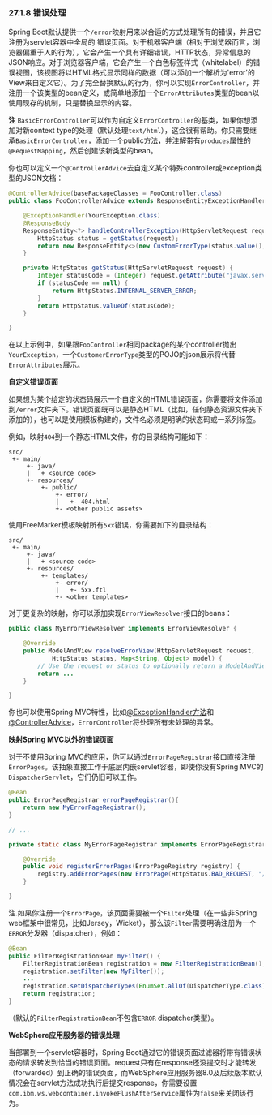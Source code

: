 ### 27.1.8 错误处理

Spring Boot默认提供一个`/error`映射用来以合适的方式处理所有的错误，并且它注册为servlet容器中全局的
错误页面。对于机器客户端（相对于浏览器而言，浏览器偏重于人的行为），它会产生一个具有详细错误，HTTP状态，异常信息的JSON响应。对于浏览器客户端，它会产生一个白色标签样式（whitelabel）的错误视图，该视图将以HTML格式显示同样的数据（可以添加一个解析为'error'的View来自定义它）。为了完全替换默认的行为，你可以实现`ErrorController`，并注册一个该类型的bean定义，或简单地添加一个`ErrorAttributes`类型的bean以使用现存的机制，只是替换显示的内容。

**注** `BasicErrorController`可以作为自定义`ErrorController`的基类，如果你想添加对新context type的处理（默认处理`text/html`），这会很有帮助。你只需要继承`BasicErrorController`，添加一个public方法，并注解带有`produces`属性的`@RequestMapping`，然后创建该新类型的bean。

你也可以定义一个`@ControllerAdvice`去自定义某个特殊controller或exception类型的JSON文档：
```java
@ControllerAdvice(basePackageClasses = FooController.class)
public class FooControllerAdvice extends ResponseEntityExceptionHandler {

    @ExceptionHandler(YourException.class)
    @ResponseBody
    ResponseEntity<?> handleControllerException(HttpServletRequest request, Throwable ex) {
        HttpStatus status = getStatus(request);
        return new ResponseEntity<>(new CustomErrorType(status.value(), ex.getMessage()), status);
    }

    private HttpStatus getStatus(HttpServletRequest request) {
        Integer statusCode = (Integer) request.getAttribute("javax.servlet.error.status_code");
        if (statusCode == null) {
            return HttpStatus.INTERNAL_SERVER_ERROR;
        }
        return HttpStatus.valueOf(statusCode);
    }

}
```
在以上示例中，如果跟`FooController`相同package的某个controller抛出`YourException`，一个`CustomerErrorType`类型的POJO的json展示将代替`ErrorAttributes`展示。

**自定义错误页面**

如果想为某个给定的状态码展示一个自定义的HTML错误页面，你需要将文件添加到`/error`文件夹下。错误页面既可以是静态HTML（比如，任何静态资源文件夹下添加的），也可以是使用模板构建的，文件名必须是明确的状态码或一系列标签。

例如，映射`404`到一个静态HTML文件，你的目录结构可能如下：
```properties
src/
 +- main/
     +- java/
     |   + <source code>
     +- resources/
         +- public/
             +- error/
             |   +- 404.html
             +- <other public assets>
```
使用FreeMarker模板映射所有`5xx`错误，你需要如下的目录结构：
```properties
src/
 +- main/
     +- java/
     |   + <source code>
     +- resources/
         +- templates/
             +- error/
             |   +- 5xx.ftl
             +- <other templates>
```
对于更复杂的映射，你可以添加实现`ErrorViewResolver`接口的beans：
```java
public class MyErrorViewResolver implements ErrorViewResolver {

    @Override
    public ModelAndView resolveErrorView(HttpServletRequest request,
            HttpStatus status, Map<String, Object> model) {
        // Use the request or status to optionally return a ModelAndView
        return ...
    }

}
```
你也可以使用Spring MVC特性，比如[@ExceptionHandler方法](http://docs.spring.io/spring/docs/4.3.3.RELEASE/spring-framework-reference/htmlsingle/#mvc-exceptionhandlers)和[@ControllerAdvice](http://docs.spring.io/spring/docs/4.3.3.RELEASE/spring-framework-reference/htmlsingle/#mvc-ann-controller-advice)，`ErrorController`将处理所有未处理的异常。

**映射Spring MVC以外的错误页面**

对于不使用Spring MVC的应用，你可以通过`ErrorPageRegistrar`接口直接注册`ErrorPages`。该抽象直接工作于底层内嵌servlet容器，即使你没有Spring MVC的`DispatcherServlet`，它们仍旧可以工作。
```java
@Bean
public ErrorPageRegistrar errorPageRegistrar(){
    return new MyErrorPageRegistrar();
}

// ...

private static class MyErrorPageRegistrar implements ErrorPageRegistrar {

    @Override
    public void registerErrorPages(ErrorPageRegistry registry) {
        registry.addErrorPages(new ErrorPage(HttpStatus.BAD_REQUEST, "/400"));
    }

}
```
注.如果你注册一个`ErrorPage`，该页面需要被一个`Filter`处理（在一些非Spring web框架中很常见，比如Jersey，Wicket），那么该`Filter`需要明确注册为一个`ERROR`分发器（dispatcher），例如：
```java
@Bean
public FilterRegistrationBean myFilter() {
    FilterRegistrationBean registration = new FilterRegistrationBean();
    registration.setFilter(new MyFilter());
    ...
    registration.setDispatcherTypes(EnumSet.allOf(DispatcherType.class));
    return registration;
}
```
（默认的`FilterRegistrationBean`不包含`ERROR` dispatcher类型）。

**WebSphere应用服务器的错误处理**

当部署到一个servlet容器时，Spring Boot通过它的错误页面过滤器将带有错误状态的请求转发到恰当的错误页面。request只有在response还没提交时才能转发（forwarded）到正确的错误页面，而WebSphere应用服务器8.0及后续版本默认情况会在servlet方法成功执行后提交response，你需要设置`com.ibm.ws.webcontainer.invokeFlushAfterService`属性为`false`来关闭该行为。
